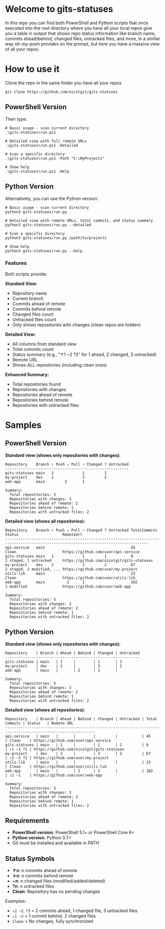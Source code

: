 # Welcome to gits-statuses
In this repo you can find both PowerShell and Python scripts that once executed into the root directory where you have all your local repos
give you a table in output that shows repo status information like branch name, commits ahead/behind, changed files, untracked files, and more, 
in a similar way oh-my-posh provides on the prompt, but here you have a massive view of all your repos.

# How to use it

Clone the repo in the same folder you have all your repos

```
git clone https://github.com/nicolgit/gits-statuses  
```

## PowerShell Version

Then type:

```
# Basic usage - scan current directory
.\gits-statuses\run.ps1

# Detailed view with full remote URLs
.\gits-statuses\run.ps1 -Detailed

# Scan a specific directory
.\gits-statuses\run.ps1 -Path "C:\MyProjects"

# Show help
.\gits-statuses\run.ps1 -Help
```

## Python Version

Alternatively, you can use the Python version:

```
# Basic usage - scan current directory
python3 gits-statuses/run.py

# Detailed view with remote URLs, total commits, and status summary
python3 gits-statuses/run.py --detailed

# Scan a specific directory
python3 gits-statuses/run.py /path/to/projects

# Show help
python3 gits-statuses/run.py --help
```

### Features

Both scripts provide:

**Standard View:**
- Repository name
- Current branch
- Commits ahead of remote
- Commits behind remote  
- Changed files count
- Untracked files count
- Only shows repositories with changes (clean repos are hidden)

**Detailed View:**
- All columns from standard view
- Total commits count
- Status summary (e.g., "↑1 ~2 ?3" for 1 ahead, 2 changed, 3 untracked)
- Remote URL
- Shows ALL repositories (including clean ones)

**Enhanced Summary:**
- Total repositories found
- Repositories with changes
- Repositories ahead of remote
- Repositories behind remote
- Repositories with untracked files

# Samples

## PowerShell Version

**Standard view (shows only repositories with changes):**
```
Repository    Branch ↑ Push ↓ Pull ~ Changed ? Untracked
--------------------------------------------------------
gits-statuses main   1             1         1         
my-project    dev    2             3         2         
web-app       main         2       1                   

Summary:
  Total repositories: 5
  Repositories with changes: 3
  Repositories ahead of remote: 2
  Repositories behind remote: 1
  Repositories with untracked files: 2
```

**Detailed view (shows all repositories):**
```
Repository    Branch ↑ Push ↓ Pull ~ Changed ? Untracked TotalCommits Status                    RemoteUrl                               
---------------------------------------------------------------------------------------------------------------------------------------
api-service   main                                       45           Clean                     https://github.com/user/api-service
gits-statuses main   1             1         1           9            1 staged, 1 untracked     https://github.com/nicolgit/gits-statuses
my-project    dev    2             3         2           67           2 staged, 3 modified, ... https://github.com/user/my-project
utils-lib     main                                       23           Clean                     https://github.com/user/utils-lib
web-app       main          2      1                     102          1 modified                https://github.com/user/web-app

Summary:
  Total repositories: 5
  Repositories with changes: 3
  Repositories ahead of remote: 2
  Repositories behind remote: 1
  Repositories with untracked files: 2
```

## Python Version

**Standard view (shows only repositories with changes):**
```
Repository    | Branch | Ahead | Behind | Changed | Untracked
-------------------------------------------------------------
gits-statuses | main   | 1     |        | 1       | 1        
my-project    | dev    | 2     |        | 3       | 2        
web-app       | main   |       | 2      | 1       |          

Summary:
  Total repositories: 5
  Repositories with changes: 3
  Repositories ahead of remote: 2
  Repositories behind remote: 1
  Repositories with untracked files: 2
```

**Detailed view (shows all repositories):**
```
Repository    | Branch | Ahead | Behind | Changed | Untracked | Total Commits | Status   | Remote URL                               
---------------------------------------------------------------------------------------------------------------
api-service   | main   |       |        |         |           | 45            | Clean    | https://github.com/user/api-service
gits-statuses | main   | 1     |        | 1       | 1         | 9             | ↑1 ~1 ?1 | https://github.com/nicolgit/gits-statuses
my-project    | dev    | 2     |        | 3       | 2         | 67            | ↑2 ~3 ?2 | https://github.com/user/my-project
utils-lib     | main   |       |        |         |           | 23            | Clean    | https://github.com/user/utils-lib
web-app       | main   |       | 2      | 1       |           | 102           | ↓2 ~1    | https://github.com/user/web-app

Summary:
  Total repositories: 5
  Repositories with changes: 3
  Repositories ahead of remote: 2
  Repositories behind remote: 1
  Repositories with untracked files: 2
```

## Requirements

- **PowerShell version**: PowerShell 5.1+ or PowerShell Core 6+
- **Python version**: Python 3.7+
- Git must be installed and available in PATH

## Status Symbols 

- **↑n**: n commits ahead of remote
- **↓n**: n commits behind remote  
- **~n**: n changed files (modified/added/deleted)
- **?n**: n untracked files
- **Clean**: Repository has no pending changes

Examples:
- `↑2 ~1 ?3` = 2 commits ahead, 1 changed file, 3 untracked files
- `↓1 ~2` = 1 commit behind, 2 changed files
- `Clean` = No changes, fully synchronized
